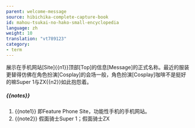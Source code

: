 ```yaml
---
parent: welcome-message
source: hibichika-complete-capture-book
id: mahou-tsukai-no-hako-small-encyclopedia
language: zh
weight: 10
translation: "vt789123"
category:
- term
---
```


展示在手机网站[Site]{{n1}}顶部[Top]的信息[Message]的正式名称。最近的服装更替得仿佛在角色扮演[Cosplay]的会场一般，角色扮演[Cosplay]咖啡不是挺好的嘛Super 1与ZX{{n2}}如此抱怨着。

##### {{notes}}

1. {{note1}} 即Feature Phone Site，功能性手机的手机网站。
2. {{note2}} 假面骑士Super 1；假面骑士ZX
